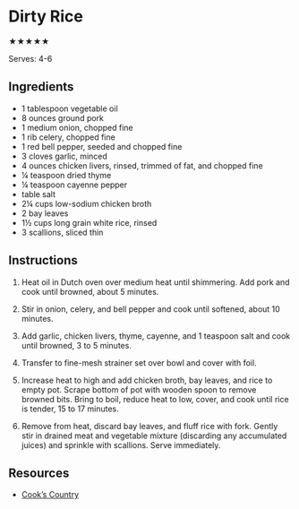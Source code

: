 # Dirty Rice

★★★★★

Serves: 4-6

## Ingredients

* 1 tablespoon vegetable oil
* 8 ounces ground pork
* 1 medium onion, chopped fine
* 1 rib celery, chopped fine
* 1 red bell pepper, seeded and chopped fine
* 3 cloves garlic, minced
* 4 ounces chicken livers, rinsed, trimmed of fat, and chopped fine
* ¼ teaspoon dried thyme
* ¼ teaspoon cayenne pepper
* table salt
* 2¼ cups low-sodium chicken broth
* 2 bay leaves
* 1½ cups long grain white rice, rinsed
* 3 scallions, sliced thin

## Instructions

1. Heat oil in Dutch oven over medium heat until shimmering. Add pork and cook until browned, about 5 minutes.

2. Stir in onion, celery, and bell pepper and cook until softened, about 10 minutes.

3. Add garlic, chicken livers, thyme, cayenne, and 1 teaspoon salt and cook until browned, 3 to 5 minutes.

4. Transfer to fine-mesh strainer set over bowl and cover with foil.

5. Increase heat to high and add chicken broth, bay leaves, and rice to empty pot. Scrape bottom of pot with wooden spoon to remove browned bits. Bring to boil, reduce heat to low, cover, and cook until rice is tender, 15 to 17 minutes.

6. Remove from heat, discard bay leaves, and fluff rice with fork. Gently stir in drained meat and vegetable mixture (discarding any accumulated juices) and sprinkle with scallions. Serve immediately.

## Resources

* [Cook’s Country](http://www.cookscountry.com/recipes/2380-down-n-dirty-rice)
